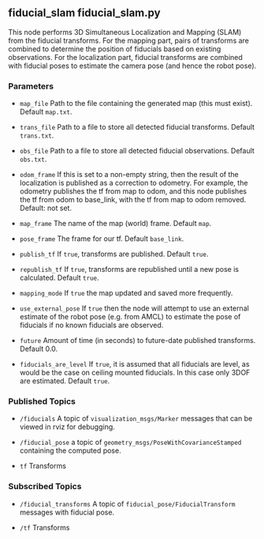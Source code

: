 ## fiducial_slam fiducial_slam.py

This node performs 3D Simultaneous Localization and Mapping (SLAM) from the 
fiducial transforms. For the mapping part, pairs of transforms are combined
to determine the position of fiducials based on existing observations.
For the localization part, fiducial transforms are combined with fiducial poses
to estimate the camera pose (and hence the robot pose).

### Parameters

* `map_file` Path to the file containing the generated map (this must exist). Default `map.txt`.

* `trans_file` Path to a file to store all detected fiducial transforms. Default `trans.txt`.

* `obs_file` Path to a file to store all detected fiducial observations. Default `obs.txt`.

* `odom_frame` If this is set to a non-empty string, then the result of the localization is
published as a correction to odometry.  For example, the odometry publishes the tf from map
to odom, and this node publishes the tf from odom to base_link, with the tf from
map to odom removed. Default: not set.
 
* `map_frame` The name of the map (world) frame.  Default `map`.

* `pose_frame` The frame for our tf. Default `base_link`.

* `publish_tf` If `true`, transforms are published. Default `true`.

* `republish_tf` If `true`, transforms are republished until a new pose is calculated. Default `true`.

* `mapping_mode` If `true` the map updated and saved more frequently.

* `use_external_pose` If `true` then the node will attempt to use an external 
estimate of the robot pose (e.g. from AMCL) to estimate the pose of fiducials
if no known fiducials are observed.

* `future` Amount of time (in seconds) to future-date published transforms.
Default 0.0.

* `fiducials_are_level` If `true`, it is assumed that all fiducials are level, as would be the case on ceiling mounted fiducials. In this case only 3DOF are estimated.
Default `true`.

### Published Topics

* `/fiducials` A topic of `visualization_msgs/Marker` messages that can be viewed
in rviz for debugging.

* `/fiducial_pose` a topic of `geometry_msgs/PoseWithCovarianceStamped` containing
the computed pose.

* `tf` Transforms


### Subscribed Topics

* `/fiducial_transforms` A topic of `fiducial_pose/FiducialTransform` messages with
fiducial pose.

* `/tf` Transforms
